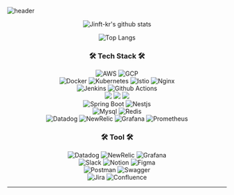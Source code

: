 ![header](https://capsule-render.vercel.app/api?type=waving&color=00BFFF&text=Jinft-kr's%20Github&height=150&animation=fadeIn&fontAlignY=35&fontSize=40)
<div align="center">

![Jinft-kr's github stats](https://github-readme-stats.vercel.app/api?username=jinft-kr&show_icons=true)
<!-- ![Top Langs](https://github-readme-stats.vercel.app/api/top-langs/?username=isprogrammingfun) -->
![Top Langs](https://github-readme-stats.vercel.app/api/top-langs/?username=jinft-kr&layout=compact)

</div>

<div align="center">
  <h3>🛠 Tech Stack 🛠</h3>
  <img alt="AWS" src ="https://img.shields.io/badge/AWS-FF9900.svg?&style=flat-square&logo=AWS&logoColor=white"/>
  <img alt="GCP" src ="https://img.shields.io/badge/GCP-2496ED.svg?&style=flat-square&logo=GCP&logoColor=white"/>
  <br>
  <img alt="Docker" src ="https://img.shields.io/badge/Docker-2496ED.svg?&style=flat-square&logo=Docker&logoColor=white"/>
  <img alt="Kubernetes" src ="https://img.shields.io/badge/Kubernetes-2299ED.svg?&style=flat-square&logo=Kubernetes&logoColor=white"/>
  <img alt="Istio" src ="https://img.shields.io/badge/Istio-2222ED.svg?&style=flat-square&logo=Istio&logoColor=white"/>
  <img alt="Nginx" src ="https://img.shields.io/badge/Nginx-009639.svg?&style=flat-square&logo=Nginx&logoColor=white"/>
  <br/>
  <img alt="Jenkins" src ="https://img.shields.io/badge/Github Actions-DC382D.svg?&style=flat-square&logo=Github Actions&logoColor=white"/>
  <img alt="Github Actions" src ="https://img.shields.io/badge/Jenkins-FF9900.svg?&style=flat-square&logo=Jenkins&logoColor=white"/>
  <br/>
  <img src="https://img.shields.io/badge/JAVA-007396?style=flat-square&logo=java&logoColor=white">
  <img src="https://img.shields.io/badge/Python-3776AB?style=flat-square&logo=python&logoColor=white"/>
  <img src="https://img.shields.io/badge/Shell-0022AB?style=flat-square&logo=shell&logoColor=white"/>
  <br>
  <img alt="Spring Boot" src ="https://img.shields.io/badge/Spring Boot-6DB33F.svg?&style=flat-square&logo=Spring Boot&logoColor=white"/>
  <img alt="Nestjs" src ="https://img.shields.io/badge/Nest.js-779900.svg?&style=flat-square&logo=Nestjs&logoColor=white"/>
  <br>
  <img alt="Mysql" src ="https://img.shields.io/badge/Mysql-4479A1.svg?&style=flat-square&logo=Mysql&logoColor=white"/>
  <img alt="Redis" src ="https://img.shields.io/badge/Redis-DC382D.svg?&style=flat-square&logo=Redis&logoColor=white"/>
  <br/>
  <img alt="Datadog" src ="https://img.shields.io/badge/Datadog-4A154B.svg?&style=flat-square&logo=Mysql&logoColor=white"/>
  <img alt="NewRelic" src ="https://img.shields.io/badge/NewRelic-FF9900.svg?&style=flat-square&logo=Redis&logoColor=white"/>
  <img alt="Grafana" src ="https://img.shields.io/badge/Grafana-4A154B.svg?&style=flat-square&logo=Redis&logoColor=white"/>
  <img alt="Prometheus" src ="https://img.shields.io/badge/Prometheus-2299ED.svg?&style=flat-square&logo=Redis&logoColor=white"/>
  <br/>
  <h3>🛠 Tool 🛠</h3>
  <img alt="Datadog" src ="https://img.shields.io/badge/Datadog-4A154B.svg?&style=flat-square&logo=Mysql&logoColor=white"/>
  <img alt="NewRelic" src ="https://img.shields.io/badge/NewRelic-FF9900.svg?&style=flat-square&logo=Redis&logoColor=white"/>
  <img alt="Grafana" src ="https://img.shields.io/badge/Grafana-4A154B.svg?&style=flat-square&logo=Redis&logoColor=white"/>
  <br>  
  <img alt="Slack" src ="https://img.shields.io/badge/Slack-4A154B.svg?&style=flat-square&logo=Slack&logoColor=white"/>
  <img alt="Notion" src ="https://img.shields.io/badge/Notion-000000.svg?&style=flat-square&logo=Notion&logoColor=white"/>
  <img alt="Figma" src ="https://img.shields.io/badge/Figma-F24E1E.svg?&style=flat-square&logo=Figma&logoColor=white"/>
  <br> 
  <img alt="Postman" src ="https://img.shields.io/badge/PostMan-FF6C37.svg?&style=flat-square&logo=Postman&logoColor=white"/>
  <img alt="Swagger" src ="https://img.shields.io/badge/Swagger-85EA2D.svg?&style=flat-square&logo=Swagger&logoColor=white"/>
  <br>  
  <img alt="Jira" src ="https://img.shields.io/badge/Jira-0052CC.svg?&style=flat-square&logo=Jira&logoColor=white"/>
  <img alt="Confluence" src ="https://img.shields.io/badge/Confluence-0052CC.svg?&style=flat-square&logo=Confluence&logoColor=white"/>
</div>
<hr/>